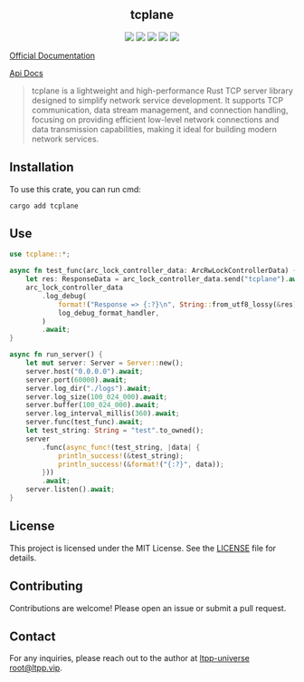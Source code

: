 <center>

## tcplane

[![](https://img.shields.io/crates/v/tcplane.svg)](https://crates.io/crates/tcplane)
[![](https://img.shields.io/crates/d/tcplane.svg)](https://img.shields.io/crates/d/tcplane.svg)
[![](https://docs.rs/tcplane/badge.svg)](https://docs.rs/tcplane)
[![](https://github.com/ltpp-universe/tcplane/workflows/Rust/badge.svg)](https://github.com/ltpp-universe/tcplane/actions?query=workflow:Rust)
[![](https://img.shields.io/crates/l/tcplane.svg)](./LICENSE)

</center>

[Official Documentation](https://docs.ltpp.vip/tcplane/)

[Api Docs](https://docs.rs/tcplane/latest/tcplane/)

> tcplane is a lightweight and high-performance Rust TCP server library designed to simplify network service development. It supports TCP communication, data stream management, and connection handling, focusing on providing efficient low-level network connections and data transmission capabilities, making it ideal for building modern network services.

## Installation

To use this crate, you can run cmd:

```shell
cargo add tcplane
```

## Use

```rust
use tcplane::*;

async fn test_func(arc_lock_controller_data: ArcRwLockControllerData) {
    let res: ResponseData = arc_lock_controller_data.send("tcplane").await.unwrap();
    arc_lock_controller_data
        .log_debug(
            format!("Response => {:?}\n", String::from_utf8_lossy(&res)),
            log_debug_format_handler,
        )
        .await;
}

async fn run_server() {
    let mut server: Server = Server::new();
    server.host("0.0.0.0").await;
    server.port(60000).await;
    server.log_dir("./logs").await;
    server.log_size(100_024_000).await;
    server.buffer(100_024_000).await;
    server.log_interval_millis(360).await;
    server.func(test_func).await;
    let test_string: String = "test".to_owned();
    server
        .func(async_func!(test_string, |data| {
            println_success!(&test_string);
            println_success!(&format!("{:?}", data));
        }))
        .await;
    server.listen().await;
}
```

## License

This project is licensed under the MIT License. See the [LICENSE](LICENSE) file for details.

## Contributing

Contributions are welcome! Please open an issue or submit a pull request.

## Contact

For any inquiries, please reach out to the author at [ltpp-universe <root@ltpp.vip>](mailto:root@ltpp.vip).
